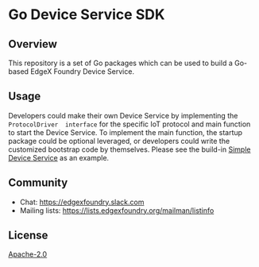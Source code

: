 # Go Device Service SDK
## Overview
This repository is a set of Go packages which can be used to build a Go-based EdgeX Foundry Device Service.
## Usage
Developers could make their own Device Service by implementing the `ProtocolDriver  interface` for the specific IoT protocol and main function to start the Device Service.  To implement the main function, the startup package could be optional leveraged, or developers could write the customized bootstrap code by themselves.
Please see the build-in [Simple Device Service](https://github.com/edgexfoundry/device-sdk-go/tree/master/example) as an example.

## Community
- Chat: https://edgexfoundry.slack.com
- Mailing lists: https://lists.edgexfoundry.org/mailman/listinfo

## License
[Apache-2.0](LICENSE)

